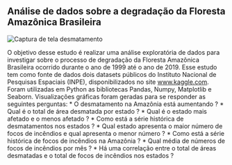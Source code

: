 ## **Análise de dados sobre a degradação da Floresta Amazônica Brasileira**

![Captura de tela desmatamento](https://github.com/RickPardono/An-lise-de-dados-sobre-a-degrada-o-da-Floresta-Amaz-nica-Brasileira/assets/124527157/028a47b9-23e8-4ae5-af7d-4b7bbb7b8583)


O objetivo desse estudo é realizar uma análise exploratória de dados para investigar sobre o processo de degradação da Floresta Amazônica Brasileira ocorrido durante o ano de 1999 até o ano de 2019. Esse estudo tem como fonte de dados dois datasets públicos do Instituto Nacional de Pesquisas Espaciais (INPE), disponibilizados no site www.kaggle.com. Foram utilizadas em Python as bibliotecas Pandas, Numpy, Matplotlib e Seaborn. Visualizações gráficas foram geradas para se responder as seguintes perguntas: 
    * O desmatamento na Amazônia está aumentando ?
    * Qual é o total de área desmatada por estado ?
    * Qual é o estado mais afetado e o menos afetado ?
    * Como está a série histórica de desmatamentos nos estados ?
    * Qual estado apresenta o maior número de focos de incêndios e qual apresenta o menor número ?
    * Como está a série histórica de focos de incêndios na Amazônia ?
    * Qual  média de números de focos de incêndios por mês ?
    * Há uma correlação entre o total de áreas desmatadas e o total de focos de incêndios nos estados ?
